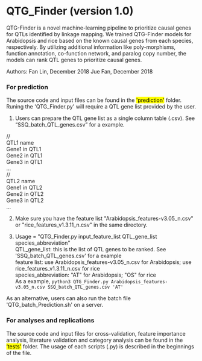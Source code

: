 # QTG_Finder (version 1.0)

QTG-Finder is a novel machine-learning pipeline to prioritize causal genes for QTLs identified by linkage mapping. We trained QTG-Finder models for Arabidopsis and rice based on the known causal genes from each species, respectively. By utilizing additional information like poly-morphisms, function annotation, co-function network, and paralog copy number, the models can rank QTL genes to prioritize causal genes.


Authors: Fan Lin, December 2018
         Jue Fan, December 2018

### For prediction

The source code and input files can be found in the <mark>'prediction'</mark> folder. Runing the 'QTG_Finder.py' will require a QTL gene list provided by the user.

1. Users can prepare the QTL gene list as a single column table (.csv). See “SSQ_batch_QTL_genes.csv” for a example.

// <br />
QTL1 name<br />
Gene1 in QTL1<br />
Gene2 in QTL1<br />
Gene3 in QTL1<br />
… <br />
// <br />
QTL2 name <br />
Gene1 in QTL2<br />
Gene2 in QTL2<br />
Gene3 in QTL2 <br />
…

2. Make sure you have the feature list "Arabidopsis_features-v3.05_n.csv" or "rice_features_v1.3.11_n.csv" in the same directory.

3. Usage = "QTG_Finder.py input_feature_list QTL_gene_list species_abbreviation" <br />
QTL_gene_list: this is the list of QTL genes to be ranked. See 'SSQ_batch_QTL_genes.csv' for a example <br />
feature list: use Arabidopsis_features-v3.05_n.csv for Arabidopsis; use rice_features_v1.3.11_n.csv for rice <br />
species_abbreviation: "AT" for Arabidopsis; "OS" for rice <br />
As a example, ```python3 QTG_Finder.py Arabidopsis_features-v3.05_n.csv SSQ_batch_QTL_genes.csv 'AT'```

As an alternative, users can also run the batch file 'QTG_batch_Prediction.sh' on a server.



### For analyses and replications

The source code and input files for cross-validation, feature importance analysis, literature validation and category analysis can be found in the <mark>‘tests'</mark> folder. The usage of each scripts (.py) is described in the beginnings of the file.

